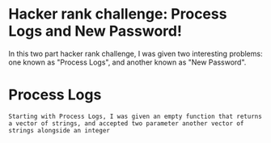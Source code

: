 # Hacker rank challenge: Process Logs and New Password!

In this two part hacker rank challenge, I was given two interesting problems: one known as "Process Logs", and another known as "New Password".

# Process Logs
`Starting with Process Logs, I was given an empty function that returns a vector of strings, and accepted two parameter another vector of strings alongside an integer 
`

